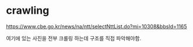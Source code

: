 # crawling

https://www.cbe.go.kr/news/na/ntt/selectNttList.do?mi=10308&bbsId=1165

여기에 있는 사진을 전부 크롤링 하는데 구조를 직접 파악해야함.
